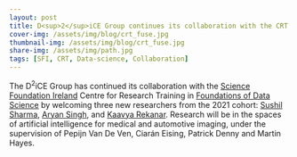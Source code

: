 ```yaml
---
layout: post
title: D<sup>2</sup>iCE Group continues its collaboration with the CRT in Foundations of Data Science by welcoming three new researchers
cover-img: /assets/img/blog/crt_fuse.jpg
thumbnail-img: /assets/img/blog/crt_fuse.jpg
share-img: /assets/img/path.jpg
tags: [SFI, CRT, Data-science, Collaboration]
---
```


The D<sup>2</sup>iCE Group has continued its collaboration with the [Science Foundation Ireland](https://www.sfi.ie/) Centre for Research Training in [Foundations of Data Science](https://www.data-science.ie/) by welcoming three new researchers from the 2021 cohort: [Sushil Sharma](https://www.linkedin.com/in/sushilsharmarobotics/), [Aryan Singh](https://www.linkedin.com/in/aryan-singh-902115156/), and [Kaavya Rekanar](https://www.linkedin.com/in/kaavyarekanar/). Research will be in the spaces of artificial intelligence for medical and automotive imaging, under the supervision of Pepijn Van De Ven, Ciarán Eising, Patrick Denny and Martin Hayes.
